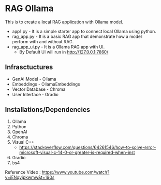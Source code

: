 # RAG Ollama
This is to create a local RAG application with Ollama model.

- app1.py - It is a simple starter app to connect local Ollama using python.
- rag_app.py - It is a basic RAG app that demonstrate how a model perform with and without RAG.
- rag_app_ui.py - It is a Ollama RAG app with UI.
  - By Default UI will run in http://127.0.0.1:7860/

## Infrasctuctures
- GenAI Model - Ollama
- Embeddings - OllamaEmbeddings
- Vector Database - Chroma
- User Interface - Gradio

## Installations/Dependencies
1. Ollama
2. Python
3. OpenAI
4. Chroma
5. Visual C++
   - https://stackoverflow.com/questions/64261546/how-to-solve-error-microsoft-visual-c-14-0-or-greater-is-required-when-inst
7. Gradio
8. bs4

Reference Video :
https://www.youtube.com/watch?v=jENqvjpkwmw&t=190s

